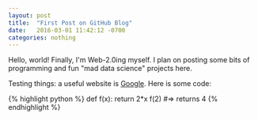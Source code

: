 ```yaml
---
layout: post
title:  "First Post on GitHub Blog"
date:   2016-03-01 11:42:12 -0700
categories: nothing
---
```

Hello, world! Finally, I'm Web-2.0ing myself. I plan on posting some bits of programming and fun "mad data science" projects here.

Testing things: a useful website is [Google][goog]. Here is some code:

{% highlight python %}
def f(x):
    return 2*x
f(2)
#=> returns 4
{% endhighlight %}

[goog]: https://www.google.com
